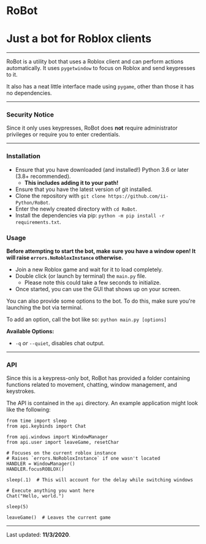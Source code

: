 # RoBot
# Just a bot for Roblox clients
---

RoBot is a utility bot that uses a Roblox client and can perform actions automatically.
It uses `pygetwindow` to focus on Roblox and send keypresses to it.

It also has a neat little interface made using `pygame`, other than those it has no dependencies.

---
### Security Notice
Since it only uses keypresses, RoBot does **not** require administrator privileges or
require you to enter credentials.

---

### Installation
- Ensure that you have downloaded (and installed!) Python 3.6 or later (3.8+ recommended).
  - **This includes adding it to your path!**
- Ensure that you have the latest version of git installed.
- Clone the repository with `git clone https://github.com/ii-Python/RoBot`.
- Enter the newly created directory with `cd RoBot`.
- Install the dependencies via pip: `python -m pip install -r requirements.txt`.

### Usage
**Before attempting to start the bot, make sure you have a window open! It will raise `errors.NoRobloxInstance` otherwise.**

- Join a new Roblox game and wait for it to load completely.
- Double click (or launch by terminal) the `main.py` file.
  - Please note this could take a few seconds to initialize.
- Once started, you can use the GUI that shows up on your screen.

You can also provide some options to the bot.
To do this, make sure you're launching the bot via terminal.

To add an option, call the bot like so: `python main.py [options]`

**Available Options:**
  - `-q` *or* `--quiet`, disables chat output.
---

### API
Since this is a keypress-only bot, RoBot has provided a folder containing
functions related to movement, chatting, window management, and keystrokes.

The API is contained in the `api` directory.
An example application might look like the following:

```
from time import sleep
from api.keybinds import Chat

from api.windows import WindowManager
from api.user import leaveGame, resetChar

# Focuses on the current roblox instance
# Raises `errors.NoRobloxInstance` if one wasn't located
HANDLER = WindowManager()
HANDLER.focusROBLOX()

sleep(.1)  # This will account for the delay while switching windows

# Execute anything you want here
Chat("Hello, world.")

sleep(5)

leaveGame()  # Leaves the current game
```

---

Last updated: **11/3/2020**.
